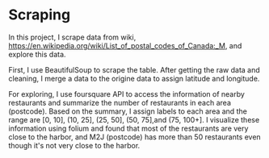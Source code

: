 # Scraping
In this project, I scrape data from wiki, https://en.wikipedia.org/wiki/List_of_postal_codes_of_Canada:_M, and explore this data.

First, I use BeautifulSoup to scrape the table. After getting the raw data and cleaning, I merge a data to the origine data to assign latitude and longitude.

For exploring, I use foursquare API to access the information of nearby restaurants and summarize the number of restaurants in each area (postcode). Based on the summary, I assign labels to each area and the range are [0, 10], (10, 25], (25, 50], (50, 75],and (75, 100+]. I visualize these information using folium and found that most of the restaurants are very close to the harbor, and M2J (postcode) has more than 50 restaurants even though it's not very close to the harbor.
